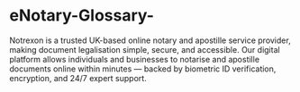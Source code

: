 # eNotary-Glossary-
Notrexon is a trusted UK-based online notary and apostille service provider, making document legalisation simple, secure, and accessible. Our digital platform allows individuals and businesses to notarise and apostille documents online within minutes — backed by biometric ID verification, encryption, and 24/7 expert support.
